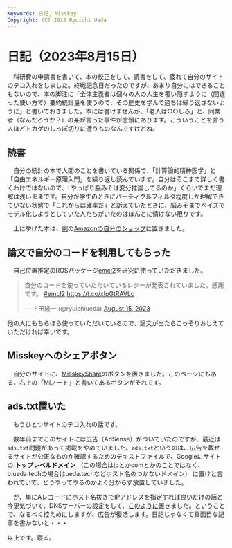 ```yaml
---
Keywords: 日記, Misskey
Copyright: (C) 2023 Ryuichi Ueda
---
```


# 日記（2023年8月15日）

　科研費の申請書を書いて、本の校正をして、読書をして、疲れて自分のサイトのテコ入れをしました。終戦記念日だったのですが、あまり自分にはできることもないので、本の脚注に「全体主義者は個々の人の人生を覆い隠すように（間違った使い方で）要約統計量を使うので、その歴史を学んで過ちは繰り返さないように」と書いておきました。本には書けませんが、「老人は○○しろ」と、同業者（なんだろうか？）の某が言った事件が念頭にあります。こういうことを言う人ほどトカゲのしっぽ切りに遭うものなんですけどね。


## 読書

　自分の統計の本で人間のことを書いている関係で、「計算論的精神医学」と「自由エネルギー原理入門」を繰り返し読んでいます。自分はそこまで詳しく書くわけではないので、「やっぱり脳みそは変分推論してるのか」くらいでまだ理解は浅いままです。自分が学生のときにパーティクルフィルタ程度しか理解できていない状態で「これからは確率だ」と訴えていたときに、脳みそまでベイズでモデル化しようとしていた人たちがいたのはほんとに情けない限りです。

　上に挙げた本は、[例](https://b.ueda.tech/?post=20230811#amazon%E3%81%AE%E8%87%AA%E5%88%86%E3%81%AE%E3%83%9A%E3%83%BC%E3%82%B8)の[Amazonの自分のショップ](https://www.amazon.co.jp/shop/ryuichiueda/list/1DLTMFGRF0G14?ref_=aip_sf_list_spv_ofs_mixed_d)に置きました。

## 論文で自分のコードを利用してもらった

　自己位置推定のROSパッケージ[emcl2](https://github.com/ryuichiueda/emcl2)を研究に使っていただきました。

<blockquote class="twitter-tweet" data-partner="tweetdeck"><p lang="ja" dir="ltr">自分のコードを使っていただいているレターが発表されていました。感謝です。 <a href="https://twitter.com/hashtag/emcl2?src=hash&amp;ref_src=twsrc%5Etfw">#emcl2</a> <a href="https://t.co/xIpGtRAVLc">https://t.co/xIpGtRAVLc</a></p>&mdash; 上田隆一 (@ryuichiueda) <a href="https://twitter.com/ryuichiueda/status/1691425851576033280?ref_src=twsrc%5Etfw">August 15, 2023</a></blockquote>
<script async src="https://platform.twitter.com/widgets.js" charset="utf-8"></script>

他の人にもちらほら使っていただいているので、論文が出たらこっそりおしえていただければ幸いです。

## Misskeyへのシェアボタン

　自分のサイトに、[MisskeyShare](https://misskeyshare.link/introduce.html)のボタンを置きました。このページにもある、右上の「Miノート」と書いてあるボタンがそれです。

## ads.txt置いた

　もうひとつサイトのテコ入れの話です。

　数年前までこのサイトには広告（AdSense）がついていたのですが、最近は`ads.txt`問題があって掲載をやめていました。`ads.txt`というのは、広告を載せるサイトが公正なものか確認するためのテキストファイルで、Googleにサイトの **トップレベルドメイン** （この場合はjpとかcomとかのことではなく、b.ueda.techの場合はueda.techなどホスト名のつかないドメイン） に置けと言われていて、どうやってやるのかよく分からず放置していました。

　が、単にAレコードにホスト名抜きでIPアドレスを指定すれば良いだけの話と今更気づいて、DNSサーバーの設定をして、[このように](https://ueda.tech/ads.txt)置きました。ということで、なるべく控えめにしますが、広告が復活します。日記じゃなくて真面目な記事を書かないと・・・


以上です。寝る。
